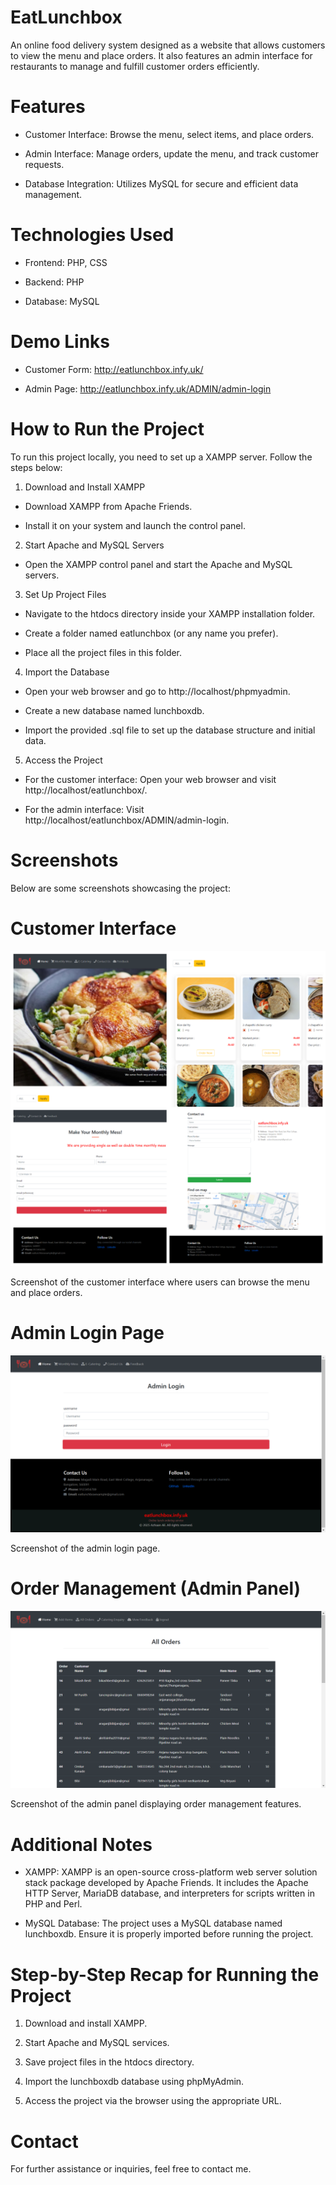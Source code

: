 # EatLunchbox
An online food delivery system designed as a website that allows customers to view the menu and place orders. It also features an admin interface for restaurants to manage and fulfill customer orders efficiently.

# Features

* Customer Interface: Browse the menu, select items, and place orders.

* Admin Interface: Manage orders, update the menu, and track customer requests.

* Database Integration: Utilizes MySQL for secure and efficient data management.

# Technologies Used

* Frontend: PHP, CSS

* Backend: PHP

* Database: MySQL

# Demo Links

* Customer Form: http://eatlunchbox.infy.uk/

* Admin Page: http://eatlunchbox.infy.uk/ADMIN/admin-login

# How to Run the Project

To run this project locally, you need to set up a XAMPP server. Follow the steps below:

1. Download and Install XAMPP

  * Download XAMPP from Apache Friends.

  * Install it on your system and launch the control panel.

2. Start Apache and MySQL Servers

  * Open the XAMPP control panel and start the Apache and MySQL servers.

3. Set Up Project Files

  * Navigate to the htdocs directory inside your XAMPP installation folder.

  * Create a folder named eatlunchbox (or any name you prefer).

  * Place all the project files in this folder.

4. Import the Database

  * Open your web browser and go to http://localhost/phpmyadmin.

  * Create a new database named lunchboxdb.

  * Import the provided .sql file to set up the database structure and initial data.

5. Access the Project

  * For the customer interface: Open your web browser and visit http://localhost/eatlunchbox/.

  * For the admin interface: Visit http://localhost/eatlunchbox/ADMIN/admin-login.

# Screenshots

Below are some screenshots showcasing the project:

# Customer Interface

![Customer Interface](<img/Customer interface.png>)

Screenshot of the customer interface where users can browse the menu and place orders.

# Admin Login Page

![Admin Login Page](<img/Admin login.png>)

Screenshot of the admin login page.

# Order Management (Admin Panel)

![Order](img/Orders.png)

Screenshot of the admin panel displaying order management features.

# Additional Notes

  * XAMPP: XAMPP is an open-source cross-platform web server solution stack package developed by Apache Friends. It includes the Apache HTTP Server, MariaDB database, and interpreters for scripts written in PHP and Perl.

  * MySQL Database: The project uses a MySQL database named lunchboxdb. Ensure it is properly imported before running the project.

# Step-by-Step Recap for Running the Project

  1. Download and install XAMPP.

  2. Start Apache and MySQL services.

  3. Save project files in the htdocs directory.

  4. Import the lunchboxdb database using phpMyAdmin.

  5. Access the project via the browser using the appropriate URL.

# Contact

For further assistance or inquiries, feel free to contact me.